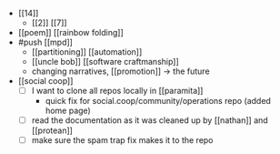 - [[14]]
  - [[2]] [[7]]
- [[poem]] [[rainbow folding]]
- #push [[mpd]]
  - [[partitioning]] [[automation]]
  - [[uncle bob]] [[software craftmanship]]
  - changing narratives, [[promotion]] -> the future
- [[social coop]]
  - [ ] I want to clone all repos locally in [[paramita]]
    - quick fix for social.coop/community/operations repo (added home page)
  - [ ] read the documentation as it was cleaned up by [[nathan]] and [[protean]]
  - [ ] make sure the spam trap fix makes it to the repo
